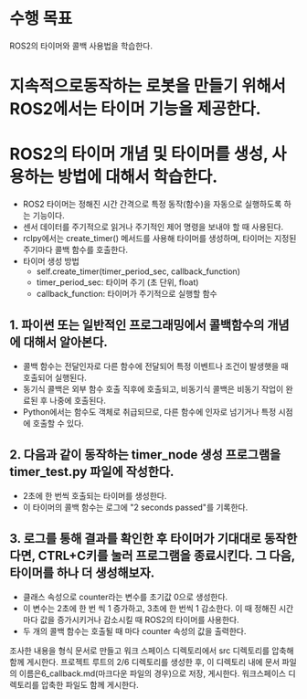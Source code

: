 # 수행 목표
ROS2의 타이머와 콜백 사용법을 학습한다.

# 지속적으로동작하는 로봇을 만들기 위해서 ROS2에서는 타이머 기능을 제공한다.
# ROS2의 타이머 개념 및 타이머를 생성, 사용하는 방법에 대해서 학습한다.
 - ROS2 타이머는 정해진 시간 간격으로 특정 동작(함수)을 자동으로 실행하도록 하는 기능이다.
 - 센서 데이터를 주기적으로 읽거나 주기적인 제어 명령을 보내야 할 때 사용된다.
 - rclpy에서는 create_timer() 메서드를 사용해 타이머를 생성하며, 타이머는 지정된 주기마다 콜백 함수를 호출한다.
 - 타이머 생성 방법
     - self.create_timer(timer_period_sec, callback_function)
     - timer_period_sec: 타이머 주기 (초 단위, float)
     - callback_function: 타이머가 주기적으로 실행할 함수

## 1. 파이썬 또는 일반적인 프로그래밍에서 콜백함수의 개념에 대해서 알아본다.
 - 콜백 함수는 전달인자로 다른 함수에 전달되어 특정 이벤트나 조건이 발생햇을 때 호출되어 실행된다.
 - 동기식 콜백은 외부 함수 호출 직후에 호출되고, 비동기식 콜백은 비동기 작업이 완료된 후 나중에 호출된다.
 - Python에서는 함수도 객체로 취급되므로, 다른 함수에 인자로 넘기거나 특정 시점에 호출할 수 있다.

## 2. 다음과 같이 동작하는 timer_node 생성 프로그램을 timer_test.py 파일에 작성한다.
 - 2초에 한 번씩 호출되는 타이머를 생성한다.
 - 이 타이머의 콜백 함수는 로그에 "2 seconds passed"를 기록한다.


## 3. 로그를 통해 결과를 확인한 후 타이머가 기대대로 동작한다면, CTRL+C키를 눌러 프로그램을 종료시킨다. 그 다음, 타이머를 하나 더 생성해보자.
 - 클래스 속성으로 counter라는 변수를 초기값 0으로 생성한다.
 - 이 변수는 2초에 한 번 씩 1 증가하고, 3초에 한 번씩 1 감소한다. 이 때 정해진 시간마다 값을 증가시키거나 감소시킬 때 ROS2의 타이머를 사용한다.
 - 두 개의 콜백 함수는 호출될 때 마다 counter 속성의 값을 출력한다.



조사한 내용을 형식 문서로 만들고 워크 스페이스 디렉토리에서 src 디렉토리를 압축해 함께 게시한다.
프로젝트 루트의 2/6 디렉토리를 생성한 후, 이 디렉토리 내에 문서 파일의 이름은6_callback.md(마크다운 파일의 경우)으로 저장, 게시한다. 워크스페이스 디렉토리를 압축한 파일도 함께 게시한다.


